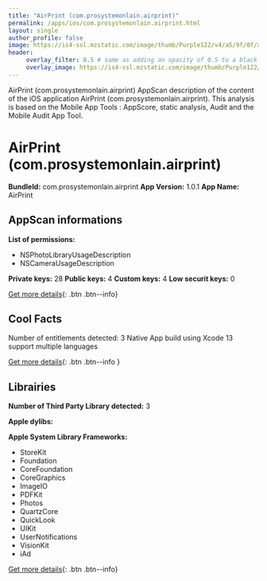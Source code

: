 ```yaml
---
title: "AirPrint (com.prosystemonlain.airprint)"
permalink: /apps/ios/com.prosystemonlain.airprint.html
layout: single
author_profile: false
image: https://is4-ssl.mzstatic.com/image/thumb/Purple122/v4/a5/9f/0f/a59f0f61-2da5-0596-4e3f-7f335e41ddb2/AppIcon-0-1x_U007emarketing-0-5-0-85-220.png/512x512bb.jpg
header: 
     overlay_filter: 0.5 # same as adding an opacity of 0.5 to a black background
     overlay_image: https://is4-ssl.mzstatic.com/image/thumb/Purple122/v4/a5/9f/0f/a59f0f61-2da5-0596-4e3f-7f335e41ddb2/AppIcon-0-1x_U007emarketing-0-5-0-85-220.png/512x512bb.jpg
---
```

AirPrint (com.prosystemonlain.airprint) AppScan description of the content of the iOS application AirPrint (com.prosystemonlain.airprint). This analysis is based on the Mobile App Tools : AppScore, static analysis, Audit and the Mobile Audit App Tool.

# AirPrint (com.prosystemonlain.airprint)

**BundleId:** com.prosystemonlain.airprint
**App Version:** 1.0.1
**App Name:** AirPrint


## AppScan informations 

**List of permissions:** 
- NSPhotoLibraryUsageDescription
- NSCameraUsageDescription
  
  
**Private keys:** 28
**Public keys:** 4
**Custom keys:** 4
**Low securit keys:** 0
  
[Get more details](/pricing.html){: .btn .btn--info}

## Cool Facts

Number of entitlements detected: 3
Native App
build using Xcode 13
support multiple languages
  
[Get more details](/pricing.html){: .btn .btn--info }

## Librairies 
**Number of Third Party Library detected:** 3


**Apple dylibs:**


**Apple System Library Frameworks:**
- StoreKit
- Foundation
- CoreFoundation
- CoreGraphics
- ImageIO
- PDFKit
- Photos
- QuartzCore
- QuickLook
- UIKit
- UserNotifications
- VisionKit
- iAd


  
[Get more details](/pricing.html){: .btn .btn--info}

